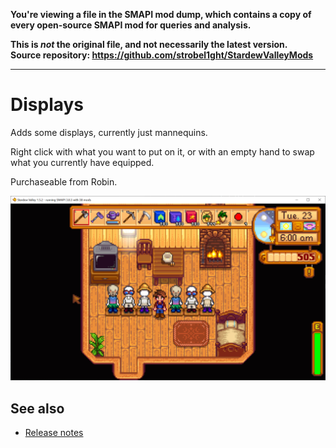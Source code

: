 **You're viewing a file in the SMAPI mod dump, which contains a copy of every open-source SMAPI mod
for queries and analysis.**

**This is _not_ the original file, and not necessarily the latest version.**  
**Source repository: https://github.com/strobel1ght/StardewValleyMods**

----

# Displays
Adds some displays, currently just mannequins.

Right click with what you want to put on it, or with an empty hand to swap what you currently have
equipped.

Purchaseable from Robin.

![](screenshot.png)

## See also
* [Release notes](release-notes.md)
